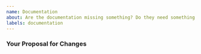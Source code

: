 ```yaml
---
name: Documentation
about: Are the documentation missing something? Do they need something to be clarified?
labels: documentation
---
```


<!--
  Do you depend on this plugin? Please consider supporting its development by becoming a sponsor: https://github.com/wessberg/rollup-plugin-ts?sponsor=1.
  Thanks ❤️
-->

### Your Proposal for Changes
